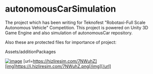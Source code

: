 # autonomousCarSimulation

The project which has been writing for Teknofest "Robotaxi-Full Scale Autonomous Vehicle" Competition. This project is powered on Unity 3D Game Engine and also simulation of autonomousCar repository.

Also these are protected files for importance of project:

Assets/additionPackages

[![image](https://i.hizliresim.com/PG37X6.png)](https://hizliresim.com/PG37X6)
[url=https://hizliresim.com/7NWuhZ][img]https://i.hizliresim.com/7NWuhZ.png[/img][/url]

